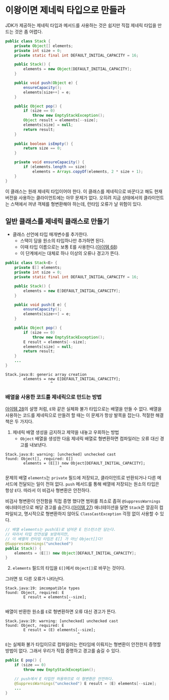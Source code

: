 # 이왕이면 제네릭 타입으로 만들라

JDK가 제공하는 제네릭 타입과 메서드를 사용하는 것은 쉽지만 직접 제네릭 타입을 만드는 것은 좀 어렵다. 

``` java
public class Stack {
    private Object[] elements;
    private int size = 0;
    private static final int DEFAULT_INITIAL_CAPACITY = 16;

    public Stack() {
        elements = new Object[DEFAULT_INITIAL_CAPACITY];
    }

    public void push(Object e) {
        ensureCapacity();
        elements[size++] = e;
    }

    public Object pop() {
        if (size == 0)
            throw new EmptyStackException();
        Object result = elements[--size];
        elements[size] = null;
        return result;
    }
    
    public boolean isEmpty() {
        return size == 0;
    }

    private void ensureCapacity() {
        if (elements.length == size)
            elements = Arrays.copyOf(elements, 2 * size + 1);
    }
}
```

이 클래스는 원래 제네릭 타입이어야 한다. 이 클래스를 제네릭으로 바꾼다고 해도 현재 버전을 사용하는 클라이언트에는 아무 문제가 없다. 오히려 지금 상태에서의 클라이언트는 스택에서 꺼낸 객체를 형변환해야 하는데, 런타임 오류가 날 위험이 있다.

## 일반 클래스를 제네릭 클래스로 만들기

- 클래스 선언에 타입 매개변수를 추가한다.
   - 스택이 담을 원소의 타입하나만 추가하면 된다.
   - 이때 타입 이름으로는 보통 E를 사용한다.([아이템 68](https://github.com/javabara/effective-java/blob/main/9/68.md))
   - 이 단계에서는 대체로 하나 이상의 오류나 경고가 뜬다.

``` java
public class Stack<E> {
    private E[] elements;
    private int size = 0;
    private static final int DEFAULT_INITIAL_CAPACITY = 16;

    public Stack() {
        elements = new E[DEFAULT_INITIAL_CAPACITY];
    }

    public void push(E e) {
        ensureCapacity();
        elements[size++] = e;
    }

    public Object pop() {
        if (size == 0)
            throw new EmptyStackException();
        E result = elements[--size];
        elements[size] = null;
        return result;
    }
    ...
}
```

```
Stack.java:8: generic array creation
        elements = new E[DEFAULT_INITIAL_CAPACITY];
                    ^
```

### 배열을 사용한 코드를 제네릭으로 만드는 방법

[아이템 28](https://github.com/javabara/effective-java/blob/main/5/28.md)의 설명 처럼, `E`와 같은 실체화 불가 타입으로는 배열을 만들 수 없다. 배열을 사용하는 코드를 제네릭으로 만들려 할 때는 이 문제가 항상 발목을 잡는다. 적절한 해결책은 두 가지다.

1. 제네릭 배열 생성을 금지하고 제약을 내놓고 우회하는 방법
    - `Object` 배열을 생성한 다음 제네릭 배열로 형변환하면 컴파일러는 오류 대신 경고를 내보낸다.
```
Stack.java:8: warning: [unchecked] unchecked cast
found: Object[], required: E[]
        elements = (E[]) new Object[DEFAULT_INITIAL_CAPACITY];
                        ^
```

문제의 배열 `elements`는 `private` 필드에 저장되고, 클라이언트로 반환되거나 다른 메서드에 전달되는 일이 전혀 없다. `push` 메서드를 통해 배열에 저장되는 원소의 타입은 항상 `E`다. 따라서 이 비검사 형변환은 안전하다.

비검사 형변환이 안전함을 직접 증명 했다면 범위를 최소로 좁혀 `@SuppressWarnings` 에너테이션으로 해당 경고를 숨긴다.([아이템 27](https://github.com/javabara/effective-java/blob/main/5/27.md)) 애너테이션을 달면 `Stack`은 깔끔히 컴파일되고, 명시적으로 형변환하지 않아도 `ClassCastException` 걱정 없이 사용할 수 있다.

``` java
// 배열 elements는 push(E)로 넘어온 E 인스턴스만 담는다.
// 따라서 타입 안전성을 보장하지만,
// 이 배열의 런타임 타입은 E[] 가 아닌 Object[]다!
@SuppressWarnings("unckecked")
public Stack() {
    elements = (E[]) new Object[DEFAULT_INITIAL_CAPACITY];
}
```

2. `elements` 필드의 타입을 `E[]`에서 `Object[]`로 바꾸는 것이다. 
 
그러면 또 다른 오류가 나타난다.

```
Stack.java:19: imcompatible types
found: Object, required: E
        E result = elements[--size];
                            ^
```

배열이 반환한 원소를 `E`로 형변환하면 오류 대신 경고가 뜬다.

```
Stack.java:19: warning: [unchecked] unchecked cast
found: Object, required: E
        E result = (E) elements[--size];
                                ^
```

`E`는 실체화 불가 타입이므로 컴파일러는 런타임에 이뤄지는 형변환이 안전한지 증명할 방법이 없다. 그래서 우리가 직접 증명하고 경고를 숨길 수 있다.

``` java
public E pop() {
    if (size == 0)
        throw new EmptyStackException();

    // push에서 E 타입만 허용하므로 이 형변환은 안전하다.
    @SuppressWarnings("unckecked") E result = (E) elements[--size];
    ...
}
```